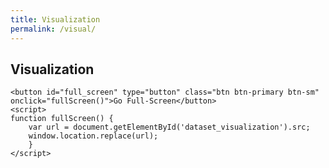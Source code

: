 ```yaml
---
title: Visualization
permalink: /visual/
---
```


## Visualization


    <button id="full_screen" type="button" class="btn btn-primary btn-sm" onclick="fullScreen()">Go Full-Screen</button>
    <script>
    function fullScreen() {
        var url = document.getElementById('dataset_visualization').src;
        window.location.replace(url);
        }
    </script>
